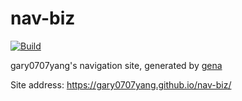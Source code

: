 # nav-biz

[![Build](https://github.com/gary0707yang/nav-biz/actions/workflows/generate.yml/badge.svg)](https://github.com/gary0707yang/nav-biz/actions/workflows/generate.yml)

gary0707yang's navigation site, generated by [gena](https://github.com/x1ah/gena)

Site address: https://gary0707yang.github.io/nav-biz/